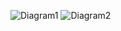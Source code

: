 ![Diagram1](http://www.plantuml.com/plantuml/proxy?cache=no&src=https://raw.githubusercontent.com/4arturas/supermetrics-fix/master/plantuml/diagram1.puml)
![Diagram2](http://www.plantuml.com/plantuml/proxy?cache=no&src=https://raw.githubusercontent.com/4arturas/supermetrics-fix/master/plantuml/diagram2.puml)